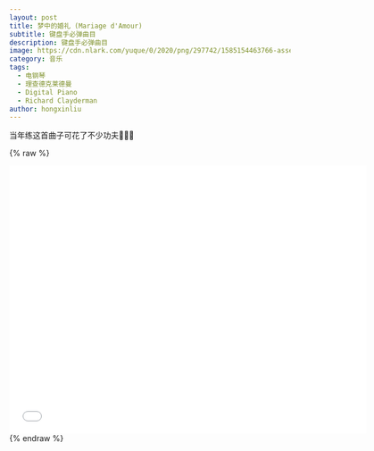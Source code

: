 ```yaml
---
layout: post
title: 梦中的婚礼 (Mariage d'Amour)
subtitle: 键盘手必弹曲目
description: 键盘手必弹曲目
image: https://cdn.nlark.com/yuque/0/2020/png/297742/1585154463766-assets/web-upload/449c40e1-1f51-4040-b601-66738a42c1f5.png
category: 音乐
tags:
  - 电钢琴
  - 理查德克莱德曼
  - Digital Piano
  - Richard Clayderman
author: hongxinliu
---
```


当年练这首曲子可花了不少功夫🐳🐳🐳

{% raw %}
<div class="iframe-container">
  <iframe height="480" width="640" src="//player.bilibili.com/player.html?aid=91170313&cid=155679599&page=1" scrolling="no" border="0" frameborder="no" framespacing="0" allowfullscreen="true"> </iframe>
</div>
{% endraw %}
